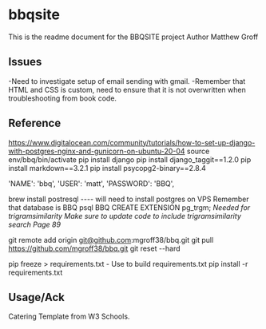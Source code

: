 # bbqsite
This is the readme document for the BBQSITE project
Author Matthew Groff


## Issues
-Need to investigate setup of email sending with gmail.
-Remember that HTML and CSS is custom, need to ensure that it is not overwritten when troubleshooting from book code. 


## Reference
https://www.digitalocean.com/community/tutorials/how-to-set-up-django-with-postgres-nginx-and-gunicorn-on-ubuntu-20-04
source env/bbq/bin/activate
pip install django
pip install django_taggit==1.2.0
pip install markdown==3.2.1
pip install psycopg2-binary==2.8.4

'NAME': 'bbq',
'USER': 'matt',
'PASSWORD': 'BBQ',

brew install postresql ---- will need to install postgres on VPS
Remember that database is BBQ
psql BBQ
CREATE EXTENSION pg_trgm;
*Needed for trigramsimilarity*
*Make sure to update code to include trigramsimilarity search Page 89*

git remote add origin git@github.com:mgroff38/bbq.git
git pull https://github.com/mgroff38/bbq.git
git reset --hard

pip freeze > requirements.txt - Use to build requirements.txt
pip install -r requirements.txt

## Usage/Ack

Catering Template from W3 Schools. 
